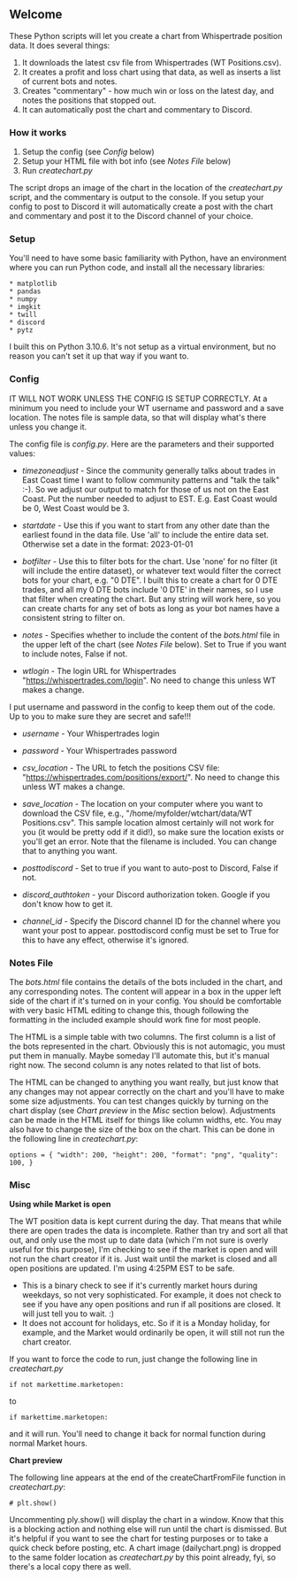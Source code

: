 ## Welcome

These Python scripts will let you create a chart from Whispertrade position data. It does several things:

1. It downloads the latest csv file from Whispertrades (WT Positions.csv).
2. It creates a profit and loss chart using that data, as well as inserts a list of current bots and notes.
3. Creates "commentary" - how much win or loss on the latest day, and notes the positions that stopped out.
4. It can automatically post the chart and commentary to Discord.

### How it works

1. Setup the config (see _Config_ below)
2. Setup your HTML file with bot info (see _Notes File_ below)
3. Run _createchart.py_

The script drops an image of the chart in the location of the _createchart.py_ script, and the commentary is output to the console. If you setup your config to post to Discord it will automatically create a post with the chart and commentary and post it to the Discord channel of your choice.

### Setup

You'll need to have some basic familiarity with Python, have an environment where you can run Python code, and install all the necessary libraries:

    * matplotlib
    * pandas
    * numpy
    * imgkit
    * twill
    * discord
    * pytz

I built this on Python 3.10.6. It's not setup as a virtual environment, but no reason you can't set it up that way if you want to.

### Config

IT WILL NOT WORK UNLESS THE CONFIG IS SETUP CORRECTLY. At a minimum you need to include your WT username and password and a save location. The notes file is sample data, so that will display what's there unless you change it.

The config file is _config.py_. Here are the parameters and their supported values:

- _timezoneadjust_ - Since the community generally talks about trades in East Coast time I want to follow community patterns and "talk the talk" :-). So we adjust our output to match for those of us not on the East Coast. Put the number needed to adjust to EST. E.g. East Coast would be 0, West Coast would be 3.

- _startdate_ - Use this if you want to start from any other date than the earliest found in the data file. Use 'all' to include the entire data set. Otherwise set a date in the format: 2023-01-01

- _botfilter_ - Use this to filter bots for the chart. Use 'none' for no filter (it will include the entire dataset), or whatever text would filter the correct bots for your chart, e.g. "0 DTE". I built this to create a chart for 0 DTE trades, and all my 0 DTE bots include '0 DTE' in their names, so I use that filter when creating the chart. But any string will work here, so you can create charts for any set of bots as long as your bot names have a consistent string to filter on.

- _notes_ - Specifies whether to include the content of the _bots.html_ file in the upper left of the chart (see _Notes File_ below). Set to True if you want to include notes, False if not.

- _wtlogin_ - The login URL for Whispertrades "https://whispertrades.com/login". No need to change this unless WT makes a change.

I put username and password in the config to keep them out of the code. Up to you to make sure they are secret and safe!!!

- _username_ - Your Whispertrades login
- _password_ - Your Whispertrades password

- _csv_location_ - The URL to fetch the positions CSV file: "https://whispertrades.com/positions/export/". No need to change this unless WT makes a change.

- _save_location_ - The location on your computer where you want to download the CSV file, e.g., "/home/myfolder/wtchart/data/WT Positions.csv". This sample location almost certainly will not work for you (it would be pretty odd if it did!), so make sure the location exists or you'll get an error. Note that the filename is included. You can change that to anything you want.

- _posttodiscord_ - Set to true if you want to auto-post to Discord, False if not.

- _discord_authtoken_ - your Discord authorization token. Google if you don't know how to get it.

- _channel_id_ - Specify the Discord channel ID for the channel where you want your post to appear. posttodiscord config must be set to True for this to have any effect, otherwise it's ignored.

### Notes File

The _bots.html_ file contains the details of the bots included in the chart, and any corresponding notes. The content will appear in a box in the upper left side of the chart if it's turned on in your config. You should be comfortable with very basic HTML editing to change this, though following the formatting in the included example should work fine for most people.

The HTML is a simple table with two columns. The first column is a list of the bots represented in the chart. Obviously this is not automagic, you must put them in manually. Maybe someday I'll automate this, but it's manual right now. The second column is any notes related to that list of bots.

The HTML can be changed to anything you want really, but just know that any changes may not appear correctly on the chart and you'll have to make some size adjustments. You can test changes quickly by turning on the chart display (see _Chart preview_ in the _Misc_ section below). Adjustments can be made in the HTML itself for things like column widths, etc. You may also have to change the size of the box on the chart. This can be done in the following line in _createchart.py_:

    options = { "width": 200, "height": 200, "format": "png", "quality": 100, }

### Misc

**Using while Market is open**

The WT position data is kept current during the day. That means that while there are open trades the data is incomplete. Rather than try and sort all that out, and only use the most up to date data (which I'm not sure is overly useful for this purpose), I'm checking to see if the market is open and will not run the chart creator if it is. Just wait until the market is closed and all open positions are updated. I'm using 4:25PM EST to be safe.

- This is a binary check to see if it's currently market hours during weekdays, so not very sophisticated. For example, it does not check to see if you have any open positions and run if all positions are closed. It will just tell you to wait. :)
- It does not account for holidays, etc. So if it is a Monday holiday, for example, and the Market would ordinarily be open, it will still not run the chart creator.

If you want to force the code to run, just change the following line in _createchart.py_

    if not markettime.marketopen:

to

    if markettime.marketopen:

and it will run. You'll need to change it back for normal function during normal Market hours.

**Chart preview**

The following line appears at the end of the createChartFromFile function in _createchart.py_:

    # plt.show()

Uncommenting ply.show() will display the chart in a window. Know that this is a blocking action and nothing else will run until the chart is dismissed. But it's helpful if you want to see the chart for testing purposes or to take a quick check before posting, etc. A chart image (dailychart.png) is dropped to the same folder location as _createchart.py_ by this point already, fyi, so there's a local copy there as well.
